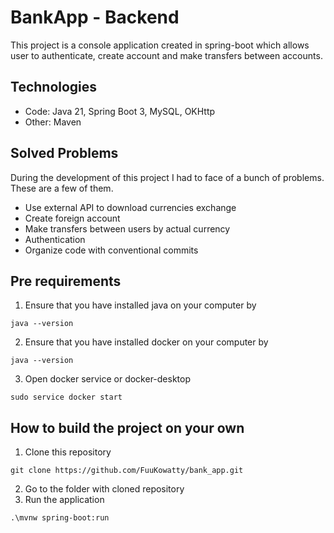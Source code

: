 # BankApp - Backend
This project is a console application created in spring-boot which allows user to authenticate, create account and make transfers between accounts.



## Technologies

* Code: Java 21, Spring Boot 3, MySQL, OKHttp
* Other: Maven

## Solved Problems
During the development of this project I had to face of a bunch of problems. These are a few of them.

* Use external API to download currencies exchange
* Create foreign account
* Make transfers between users by actual currency
* Authentication
* Organize code with conventional commits

## Pre requirements
1. Ensure that you have installed java on your computer by
```shell
java --version
```
2. Ensure that you have installed docker on your computer by
```shell
java --version
```
3. Open docker service or docker-desktop
```shell
sudo service docker start 
```


## How to build the project on your own
1. Clone this repository
```shell
git clone https://github.com/FuuKowatty/bank_app.git
```
2. Go to the folder with cloned repository
3. Run the application
```shell
.\mvnw spring-boot:run
```